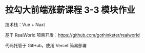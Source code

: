 # 拉勾大前端涨薪课程 3-3 模块作业

技术栈：Vue + Nuxt

基于 RealWorld 项目开发：https://github.com/gothinkster/realworld

代码托管于 GitHub，使用 Vercel 简易部署
